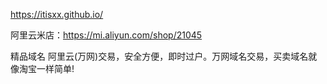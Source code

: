https://itisxx.github.io/

阿里云米店：https://mi.aliyun.com/shop/21045

精品域名 阿里云(万网)交易，安全方便，即时过户。万网域名交易，买卖域名就像淘宝一样简单!
